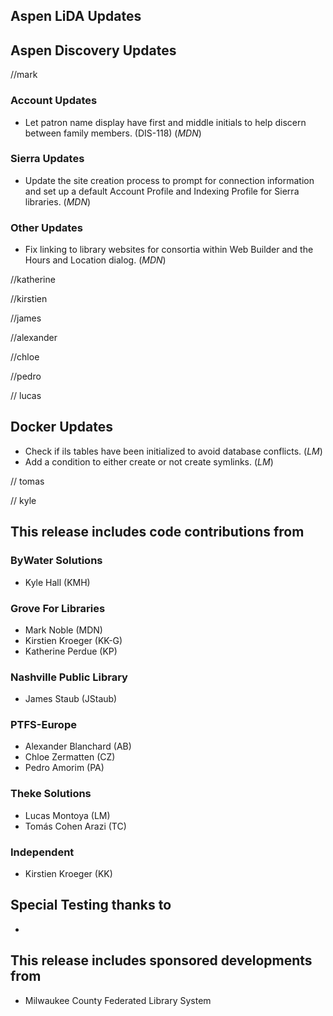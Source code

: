 ## Aspen LiDA Updates

## Aspen Discovery Updates
//mark 
### Account Updates
- Let patron name display have first and middle initials to help discern between family members. (DIS-118) (*MDN*)

### Sierra Updates
- Update the site creation process to prompt for connection information and set up a default Account Profile and Indexing Profile for Sierra libraries. (*MDN*)

### Other Updates
- Fix linking to library websites for consortia within Web Builder and the Hours and Location dialog. (*MDN*)

//katherine

//kirstien

//james

//alexander

//chloe

//pedro

// lucas
## Docker Updates
- Check if ils tables have been initialized to avoid database conflicts. (*LM*)
- Add a condition to either create or not create symlinks. (*LM*)

// tomas

// kyle

## This release includes code contributions from
### ByWater Solutions
  - Kyle Hall (KMH)

### Grove For Libraries
  - Mark Noble (MDN)
  - Kirstien Kroeger (KK-G)
  - Katherine Perdue (KP)

### Nashville Public Library
  - James Staub (JStaub)

### PTFS-Europe
  - Alexander Blanchard (AB)
  - Chloe Zermatten (CZ)
  - Pedro Amorim (PA)

### Theke Solutions
  - Lucas Montoya (LM)
  - Tomás Cohen Arazi (TC)

### Independent
  - Kirstien Kroeger (KK)

## Special Testing thanks to
- 

## This release includes sponsored developments from
- Milwaukee County Federated Library System
